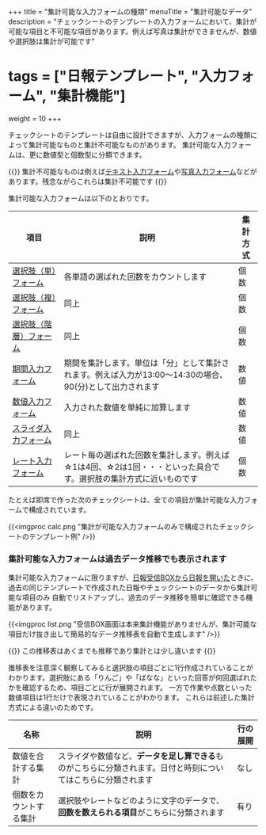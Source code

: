 +++
title = "集計可能な入力フォームの種類"
menuTitle = "集計可能なデータ"
description = "チェックシートのテンプレートの入力フォームにおいて、集計が可能な項目と不可能な項目があります。例えば写真は集計ができませんが、数値や選択肢は集計が可能です"
# tags = ["日報テンプレート", "入力フォーム", "集計機能"]
weight = 10
+++

チェックシートのテンプレートは自由に設計できますが、入力フォームの種類によって集計可能なものと集計不可能なものがあります。
集計可能な入力フォームは、更に数値型と個数型に分類できます。

{{<alice pos="right" icon="guide">}}
集計不可能なものは例えば[テキスト入力フォーム](/org/groupsetting/template/text/)や[写真入力フォーム](/org/groupsetting/template/picture/)などがあります。残念ながらこれらは集計不可能です
{{</alice>}}

集計可能な入力フォームは以下のとおりです。

|項目|説明|集計方式|
|---|---|---|
|[選択肢（単）フォーム](/org/groupsetting/template/select/)|各単語の選ばれた回数をカウントします|個数|
|[選択肢（複）フォーム](/org/groupsetting/template/select2/)|同上|個数|
|[選択肢（階層）フォーム](/org/groupsetting/template/selectcalc/)|同上|個数|
|[期間入力フォーム](/org/groupsetting/template/datetimes/)|期間を集計します。単位は「分」として集計されます。例えば入力が13:00〜14:30の場合、90(分)として出力されます|数値|
|[数値入力フォーム](/org/groupsetting/template/math/)|入力された数値を単純に加算します|数値|
|[スライダ入力フォーム](/org/groupsetting/template/step/)|同上|数値|
|[レート入力フォーム](/org/groupsetting/template/rate/)|レート毎の選ばれた回数を集計します。例えば☆1は4回、☆2は1回・・・といった具合です。選択肢の集計方式に近いものです|個数|

たとえば即席で作った次のチェックシートは、全ての項目が集計可能な入力フォームで構成されています。

{{<imgproc calc.png "集計が可能な入力フォームのみで構成されたチェックシートのテンプレート例" />}}

### 集計可能な入力フォームは過去データ推移でも表示されます

集計可能な入力フォームに限りますが、[日報受信BOXから日報を開いた](/report/read/)ときに、過去の同じテンプレートで作成された日報やチェックシートのデータから集計可能な項目のみ
自動でリストアップし、過去のデータ推移を簡単に確認できる機能があります。

{{<imgproc list.png "受信BOX画面は本来集計機能がありませんが、集計可能な項目だけ抜き出して簡易的なデータ推移表を自動で生成します" />}}

{{<alice pos="right" icon="here">}}
この推移表はあくまでも推移であり集計とは少し違います
{{</alice>}}

推移表を注意深く観察してみると選択肢の項目ごとに1行作成されていることがわかります。選択肢にある「りんご」や「ばなな」といった回答が何回選ばれたかを確認するため、項目ごとに行が展開されます。
一方で作業や点数といった数値項目は1行だけで表現されていることがわかります。
これらは前述した集計方式による違いのためです。

|名称|説明|行の展開|
|---|---|---|
|数値を合計する集計|スライダや数値など、**データを足し算できる**ものがこちらに分類されます。日付と時刻についてはこちらに分類されます|なし|
|個数をカウントする集計|選択肢やレートなどのように文字のデータで、**回数を数えられる項目**がこちらに分類されます|有り|
